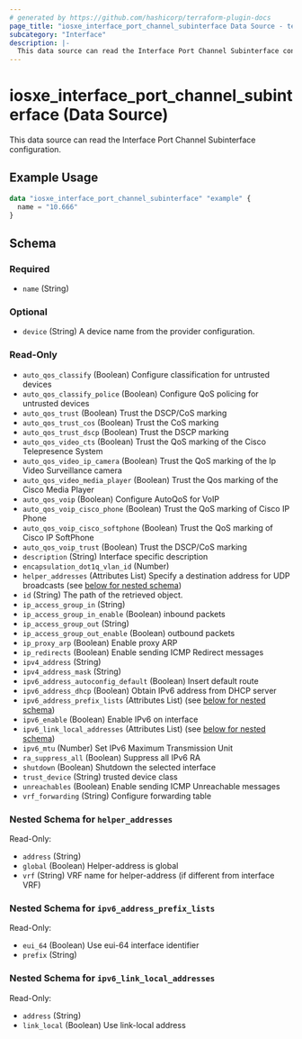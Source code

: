 ```yaml
---
# generated by https://github.com/hashicorp/terraform-plugin-docs
page_title: "iosxe_interface_port_channel_subinterface Data Source - terraform-provider-iosxe"
subcategory: "Interface"
description: |-
  This data source can read the Interface Port Channel Subinterface configuration.
---
```


# iosxe_interface_port_channel_subinterface (Data Source)

This data source can read the Interface Port Channel Subinterface configuration.

## Example Usage

```terraform
data "iosxe_interface_port_channel_subinterface" "example" {
  name = "10.666"
}
```

<!-- schema generated by tfplugindocs -->
## Schema

### Required

- `name` (String)

### Optional

- `device` (String) A device name from the provider configuration.

### Read-Only

- `auto_qos_classify` (Boolean) Configure classification for untrusted devices
- `auto_qos_classify_police` (Boolean) Configure QoS policing for untrusted devices
- `auto_qos_trust` (Boolean) Trust the DSCP/CoS marking
- `auto_qos_trust_cos` (Boolean) Trust the CoS marking
- `auto_qos_trust_dscp` (Boolean) Trust the DSCP marking
- `auto_qos_video_cts` (Boolean) Trust the QoS marking of the Cisco Telepresence System
- `auto_qos_video_ip_camera` (Boolean) Trust the QoS marking of the Ip Video Surveillance camera
- `auto_qos_video_media_player` (Boolean) Trust the Qos marking of the Cisco Media Player
- `auto_qos_voip` (Boolean) Configure AutoQoS for VoIP
- `auto_qos_voip_cisco_phone` (Boolean) Trust the QoS marking of Cisco IP Phone
- `auto_qos_voip_cisco_softphone` (Boolean) Trust the QoS marking of Cisco IP SoftPhone
- `auto_qos_voip_trust` (Boolean) Trust the DSCP/CoS marking
- `description` (String) Interface specific description
- `encapsulation_dot1q_vlan_id` (Number)
- `helper_addresses` (Attributes List) Specify a destination address for UDP broadcasts (see [below for nested schema](#nestedatt--helper_addresses))
- `id` (String) The path of the retrieved object.
- `ip_access_group_in` (String)
- `ip_access_group_in_enable` (Boolean) inbound packets
- `ip_access_group_out` (String)
- `ip_access_group_out_enable` (Boolean) outbound packets
- `ip_proxy_arp` (Boolean) Enable proxy ARP
- `ip_redirects` (Boolean) Enable sending ICMP Redirect messages
- `ipv4_address` (String)
- `ipv4_address_mask` (String)
- `ipv6_address_autoconfig_default` (Boolean) Insert default route
- `ipv6_address_dhcp` (Boolean) Obtain IPv6 address from DHCP server
- `ipv6_address_prefix_lists` (Attributes List) (see [below for nested schema](#nestedatt--ipv6_address_prefix_lists))
- `ipv6_enable` (Boolean) Enable IPv6 on interface
- `ipv6_link_local_addresses` (Attributes List) (see [below for nested schema](#nestedatt--ipv6_link_local_addresses))
- `ipv6_mtu` (Number) Set IPv6 Maximum Transmission Unit
- `ra_suppress_all` (Boolean) Suppress all IPv6 RA
- `shutdown` (Boolean) Shutdown the selected interface
- `trust_device` (String) trusted device class
- `unreachables` (Boolean) Enable sending ICMP Unreachable messages
- `vrf_forwarding` (String) Configure forwarding table

<a id="nestedatt--helper_addresses"></a>
### Nested Schema for `helper_addresses`

Read-Only:

- `address` (String)
- `global` (Boolean) Helper-address is global
- `vrf` (String) VRF name for helper-address (if different from interface VRF)


<a id="nestedatt--ipv6_address_prefix_lists"></a>
### Nested Schema for `ipv6_address_prefix_lists`

Read-Only:

- `eui_64` (Boolean) Use eui-64 interface identifier
- `prefix` (String)


<a id="nestedatt--ipv6_link_local_addresses"></a>
### Nested Schema for `ipv6_link_local_addresses`

Read-Only:

- `address` (String)
- `link_local` (Boolean) Use link-local address
